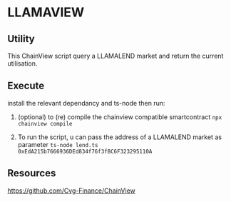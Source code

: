 # LLAMAVIEW

## Utility

This ChainView script query a LLAMALEND market and return the current utilisation.

## Execute

install the relevant dependancy and ts-node then run:

1) (optional) to (re) compile the chainview compatible smartcontract
`npx chainview compile`

2) To run the script, u can pass the address of a LLAMALEND market as parameter
`ts-node lend.ts 0xEdA215b7666936DEd834f76f3fBC6F323295110A`

## Resources 
https://github.com/Cvg-Finance/ChainView
